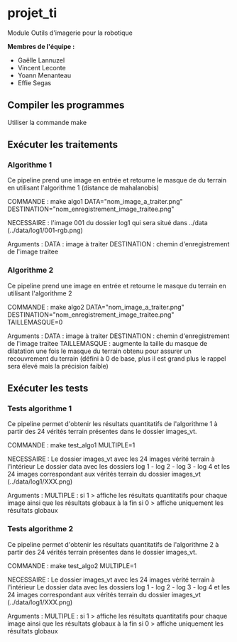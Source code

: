 # projet_ti

Module Outils d'imagerie pour la robotique

**Membres de l'équipe :**
* Gaëlle Lannuzel
* Vincent Leconte
* Yoann Menanteau
* Effie Segas

## Compiler les programmes
Utiliser la commande make
## Exécuter les traitements

### Algorithme 1
Ce pipeline prend une image en entrée et retourne le masque de du terrain en utilisant l'algorithme 1 (distance de mahalanobis)

COMMANDE : make algo1 DATA="nom_image_a_traiter.png" DESTINATION="nom_enregistrement_image_traitee.png"

NECESSAIRE : l'image 001 du dossier log1 qui sera situé dans ../data (../data/log1/001-rgb.png)

Arguments :
DATA : image à traiter
DESTINATION : chemin d'enregistrement de l'image traitee

### Algorithme 2
Ce pipeline prend une image en entrée et retourne le masque du terrain en utilisant l'algorithme 2

COMMANDE : make algo2 DATA="nom_image_a_traiter.png" DESTINATION="nom_enregistrement_image_traitee.png" TAILLEMASQUE=0

Arguments :
DATA : image à traiter
DESTINATION : chemin d'enregistrement de l'image traitee
TAILLEMASQUE : augmente la taille du masque de dilatation une fois le masque du terrain obtenu pour assurer un recouvrement du terrain (défini à 0 de base, plus il est grand plus le rappel sera élevé mais la précision faible)

## Exécuter les tests

### Tests algorithme 1

Ce pipeline permet d'obtenir les résultats quantitatifs de l'algorithme 1 à partir des 24 vérités terrain présentes dans le dossier images_vt.

COMMANDE : make test_algo1 MULTIPLE=1

NECESSAIRE : 
Le dossier images_vt avec les 24 images vérité terrain à l'intérieur
Le dossier data avec les dossiers log 1 - log 2 - log 3 - log 4 et les 24 images correspondant aux vérités terrain du dossier images_vt (../data/log1/XXX.png)

Arguments :
MULTIPLE : si 1 > affiche les résultats quantitatifs pour chaque image ainsi que les résultats globaux à la fin
           si 0 > affiche uniquement les résultats globaux
           

### Tests algorithme 2

Ce pipeline permet d'obtenir les résultats quantitatifs de l'algorithme 2 à partir des 24 vérités terrain présentes dans le dossier images_vt.

COMMANDE : make test_algo2 MULTIPLE=1

NECESSAIRE : 
Le dossier images_vt avec les 24 images vérité terrain à l'intérieur
Le dossier data avec les dossiers log 1 - log 2 - log 3 - log 4 et les 24 images correspondant aux vérités terrain du dossier images_vt (../data/log1/XXX.png)

Arguments :
MULTIPLE : si 1 > affiche les résultats quantitatifs pour chaque image ainsi que les résultats globaux à la fin
           si 0 > affiche uniquement les résultats globaux

